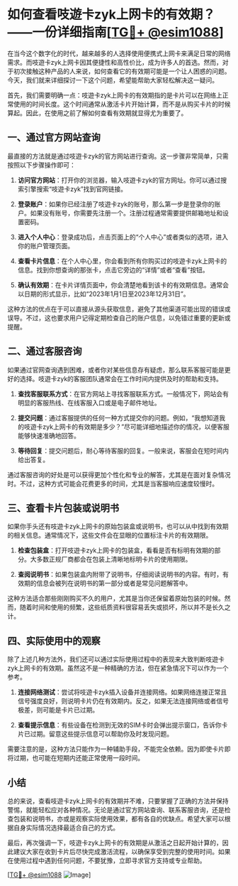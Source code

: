 # 如何查看吱遊卡zyk上网卡的有效期？——一份详细指南[[TG💪+ @esim1088](https://t.me/s/esim1088)]

在当今这个数字化的时代，越来越多的人选择使用便携式上网卡来满足日常的网络需求。而吱遊卡zyk上网卡因其便捷性和高性价比，成为许多人的首选。然而，对于初次接触这种产品的人来说，如何查看它的有效期可能是一个让人困惑的问题。今天，我们就来详细探讨一下这个问题，希望能帮助大家轻松解决这一疑问。

首先，我们需要明确一点：吱遊卡zyk上网卡的有效期指的是卡片可以在网络上正常使用的时间长度。这个时间通常从激活卡片开始计算，而不是从购买卡片的时候算起。因此，在使用之前了解如何查看有效期就显得尤为重要了。

## 一、通过官方网站查询

最直接的方法就是通过吱遊卡zyk的官方网站进行查询。这一步骤非常简单，只需按照以下步骤操作即可：

1. **访问官方网站**：打开你的浏览器，输入吱遊卡zyk的官方网址。你可以通过搜索引擎搜索“吱遊卡zyk”找到官网链接。
   
2. **登录账户**：如果你已经注册了吱遊卡zyk的账号，那么第一步是登录你的账户。如果没有账号，你需要先注册一个。注册过程通常需要提供邮箱地址和设置密码。

3. **进入个人中心**：登录成功后，点击页面上的“个人中心”或者类似的选项，进入你的账户管理页面。

4. **查看卡片信息**：在个人中心里，你会看到所有你购买过的吱遊卡zyk上网卡的信息。找到你想查询的那张卡，点击它旁边的“详情”或者“查看”按钮。

5. **确认有效期**：在卡片详情页面中，你会清楚地看到该卡的有效期信息。通常会以日期的形式显示，比如“2023年1月1日至2023年12月31日”。

这种方法的优点在于可以直接从源头获取信息，避免了其他渠道可能出现的错误或误导。不过，这也要求用户记得定期检查自己的账户信息，以免错过重要的更新或提醒。

## 二、通过客服咨询

如果通过官网查询遇到困难，或者你对某些信息存有疑虑，那么联系客服可能是更好的选择。吱遊卡zyk的客服团队通常会在工作时间内提供及时的帮助和支持。

1. **查找客服联系方式**：在官方网站上寻找客服联系方式。一般情况下，网站会有明显的客服热线、在线客服入口或是电子邮件地址。

2. **提交问题**：通过客服提供的任何一种方式提交你的问题。例如，“我想知道我的吱遊卡zyk上网卡的有效期是多少？”尽可能详细地描述你的情况，以便客服能够快速准确地回答。

3. **等待回复**：提交问题后，耐心等待客服的回复。一般来说，客服会在短时间内给出答复。

通过客服咨询的好处是可以获得更加个性化和专业的解答，尤其是在面对复杂情况时。不过，这种方式可能会花费更多的时间，尤其是当客服响应速度较慢时。

## 三、查看卡片包装或说明书

如果你手头还有吱遊卡zyk上网卡的原始包装盒或说明书，也可以从中找到有效期的相关信息。通常情况下，这些文件会在显眼的位置标注卡片的有效期限。

1. **检查包装盒**：打开吱遊卡zyk上网卡的包装盒，看看是否有标明有效期的部分。大多数正规厂商都会在包装上清晰地标明卡片的使用期限。

2. **查阅说明书**：如果包装盒内附带了说明书，仔细阅读说明书的内容。有时，有效期的信息会被列在说明书的第一部分或者是常见问题解答中。

这种方法适合那些刚刚购买不久的用户，尤其是当你还保留着原始包装的时候。然而，随着时间和使用的频繁，这些纸质资料很容易丢失或损坏，所以并不是长久之计。

## 四、实际使用中的观察

除了上述几种方法外，我们还可以通过实际使用过程中的表现来大致判断吱遊卡zyk上网卡的有效期。虽然这不是一种精确的方法，但在紧急情况下可以作为一个参考。

1. **连接网络测试**：尝试将吱遊卡zyk插入设备并连接网络。如果网络连接正常且信号强度良好，则说明卡片仍在有效期内。反之，如果无法连接网络或者信号极差，则可能是卡片已过期。

2. **查看提示信息**：有些设备在检测到无效的SIM卡时会弹出提示窗口，告诉你卡片已过期。留意这些提示信息可以帮助你及时发现问题。

需要注意的是，这种方法只能作为一种辅助手段，不能完全依赖。因为即使卡片即将过期，也可能在短期内还能正常使用一段时间。

## 小结

总的来说，查看吱遊卡zyk上网卡的有效期并不难，只要掌握了正确的方法并保持警惕，就能轻松应对各种情况。无论是通过官方网站查询、联系客服咨询，还是检查包装和说明书，亦或是观察实际使用效果，都有各自的优缺点。希望大家可以根据自身实际情况选择最适合自己的方式。

最后，再次强调一下，吱遊卡zyk上网卡的有效期是从激活之日起开始计算的，因此建议大家在收到卡片后尽快完成激活流程，以确保享受到完整的使用时间。如果在使用过程中遇到任何问题，不要犹豫，立即寻求官方支持或专业帮助。

[[TG💪+ @esim1088](https://t.me/s/esim1088) ![Image](https://i.postimg.cc/4NQfJmqS/Snipaste-2025-05-13-00-14-12.png)]
